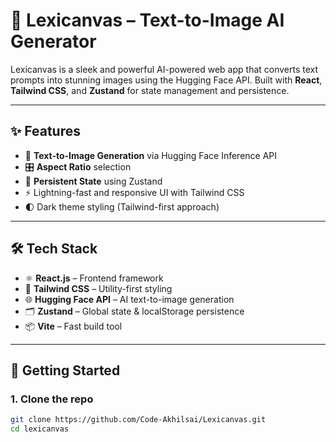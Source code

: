 # 🎨 Lexicanvas – Text-to-Image AI Generator

Lexicanvas is a sleek and powerful AI-powered web app that converts text prompts into stunning images using the Hugging Face API. Built with **React**, **Tailwind CSS**, and **Zustand** for state management and persistence.

---

## ✨ Features

- 🧠 **Text-to-Image Generation** via Hugging Face Inference API
- 🎛️ **Aspect Ratio** selection
- 💾 **Persistent State** using Zustand
- ⚡ Lightning-fast and responsive UI with Tailwind CSS
- 🌓 Dark theme styling (Tailwind-first approach)

---

## 🛠️ Tech Stack

- ⚛️ **React.js** – Frontend framework
- 🎨 **Tailwind CSS** – Utility-first styling
- 🌐 **Hugging Face API** – AI text-to-image generation
- 🗂️ **Zustand** – Global state & localStorage persistence
- 📦 **Vite** – Fast build tool

---

## 🚀 Getting Started

### 1. Clone the repo
```bash
git clone https://github.com/Code-Akhilsai/Lexicanvas.git
cd lexicanvas
